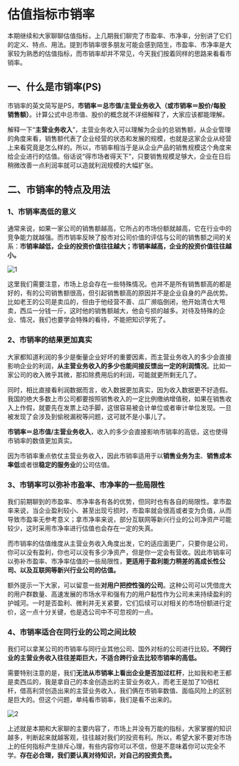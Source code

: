 # 估值指标市销率

本期继续和大家聊聊估值指标，上几期我们聊完了市盈率、市净率，分别讲了它们的定义、特点、用法。提到市销率很多朋友可能会感到陌生，市盈率、市净率是大家较为熟悉的估值指标，而市销率却并不常见，今天我们按着同样的思路来看看市销率。

## 一、什么是市销率(PS)

市销率的英文简写是PS，**市销率＝总市值/主营业务收入（或市销率＝股价/每股销售额）**。计算公式中总市值、股价的概念就不详细解释了，大家应该都能理解。

解释一下“**主营业务收入**”，主营业务收入可以理解为企业的总销售额，从企业管理的角度来看，销售额代表了企业经营的状态和发展的规模，也就是这家企业从经营上来看究竟是怎么样的。所以，市销率相当于是从企业产品的销售规模这个角度来给企业进行的估值。俗话说“得市场者得天下”，只要销售规模足够大，企业在日后稍微改善一点利润率就可以造就利润规模的大幅扩张。

## 二、市销率的特点及用法

### 1、市销率高低的意义

通常来说，如果一家公司的销售额越高，它所占的市场份额就越高，它在行业中的竞争能力就越强。而市销率反映了股市对公司价值的评估与公司的销售额之间的关系：**市销率越低，企业的投资价值往往越大；市销率越高，企业的投资价值往往越小。**

![1](https://apicdn.app.gtja.com/baishitong/ZXZX/202108/fwb_images/aa0353674dfa45b0adc9629dd11b19de.png)

这里我们需要注意，市场上总会存在一些特殊情况。也并不是所有销售额高的都是好的，有的公司销售额很高，但引起销售额高的原因并不是企业自身的产品优势。比如老王的公司是卖瓜的，但由于他经营不善、瓜厂濒临倒闭，他开始清仓大甩卖，西瓜一分钱一斤，这时他的销售额越大，他会亏损的越多。对待及特殊的企业、情况，我们也要学会特殊的看待，不能把知识学死了。

### 2、市销率的结果更加真实

大家都知道利润的多少是衡量企业好坏的重要因素，而主营业务收入的多少会直接影响企业的利润，**从主营业务收入的多少也能间接反馈出一定的利润情况**。比如一家公司的收入微乎其微，那扣除费用后的利润，可能就更所剩无几了。

同时，相比直接看利润数据而言，收入数据更加真实，因为收入数据更不好造假。我国的绝大多数上市公司都要按照销售收入的一定比例缴纳增值税，如果在销售收入上作假，就要先在发票上动手脚，这很容易被会计单位或者审计单位发现。一旦被发现了会涉及到偷税漏税等问题，这可就不是小事儿了。

**市销率＝总市值/主营业务收入**，收入的多少会直接影响市销率的高低，这也使得市销率的数值更加真实。

因为市销率重点依仗主营业务收入，因此市销率适用于以**销售业务为主**、**销售成本率低**或者很**稳定的服务业**的公司估值。

### 3、市销率可以弥补市盈率、市净率的一些局限性

我们前期聊到的市盈率、市净率各有各的优势，但同时也有各自的局限性。拿市盈率来说，当企业盈利较小、甚至出现亏损时，市盈率就会很高或者变为负值，从而导致市盈率无参考意义；拿市净率来说，部分互联网等新兴行业的公司净资产可能较少，这时采用市净率进行估值也会存在一定的失真。

而市销率的估值维度从主营业务收入角度出发，它的适应面更广，只要你是公司，你可以没有盈利，你也可以没有多少净资产，但是你一定会有营收。因此市销率可以弥补市盈率、市净率估值的一些局限性，**更适用于盈利能力稍差的高成长性公司、以及互联网等新兴行业公司的估值。**

额外提示一下大家，可以留意一些**对用户把控性强的公司**。这种公司可以凭借庞大的用户群数量、高速发展的市场水平和强有力的用户黏性作为公司未来持续盈利的护城河。一时是否盈利、微利并无关紧要，它们后续可以对相关的市场份额进行定价，这一点十分关键，也是选公司中不可忽视的一点。

### 4、市销率适合在同行业的公司之间比较

我们可以拿某公司的市销率与同行业其他公司、国外对标的公司进行比较。**不同行业的主营业务收入往往差距巨大，不适合跨行业去比较市销率的高低。**

需要特别注意的是，我们**无法从市销率上看出企业是否加过杠杆**，比如我和老王都是卖西瓜的，我是拿自己的本金创造出的主营业务收入，而老王是加了10倍杠杆，借高利贷创造出来的主营业务收入，我们俩在市销率数值、面临风险上的区别是巨大的。但这个问题，单纯看市销率，我们是看不出来的。

![2](https://apicdn.app.gtja.com/baishitong/ZXZX/202108/fwb_images/55b4918c6a734a03b6d8d8e7650fe2ed.png)

上述就是本期和大家聊的主要内容了，市场上并没有万能的指标，大家掌握的知识越多，判断起来就越客观，往往越对我们的投资有利。所以，希望大家不要对市场上的任何指标产生排斥心理，有些内容你可以不信，但是不意味着你可以完全不学。**存在必合理，我们要认真对待知识，对自己的投资负责。**
